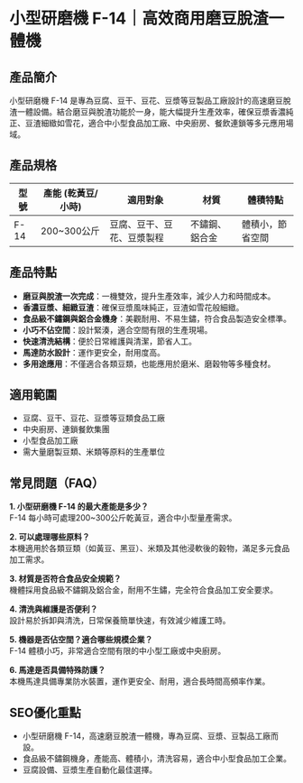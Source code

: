 # 小型研磨機 F-14｜高效商用磨豆脫渣一體機

## 產品簡介
小型研磨機 F-14 是專為豆腐、豆干、豆花、豆漿等豆製品工廠設計的高速磨豆脫渣一體設備。結合磨豆與脫渣功能於一身，能大幅提升生產效率，確保豆漿香濃純正、豆渣細緻如雪花，適合中小型食品加工廠、中央廚房、餐飲連鎖等多元應用場域。

## 產品規格

| 型號 | 產能 (乾黃豆/小時) | 適用對象 | 材質             | 體積特點 | 
|------|-------------------|----------|------------------|----------|
| F-14 | 200~300公斤       | 豆腐、豆干、豆花、豆漿製程 | 不鏽鋼、鋁合金 | 體積小，節省空間 |

## 產品特點
- **磨豆與脫渣一次完成**：一機雙效，提升生產效率，減少人力和時間成本。
- **香濃豆漿、細緻豆渣**：確保豆漿風味純正，豆渣如雪花般細緻。
- **食品級不鏽鋼與鋁合金機身**：美觀耐用、不易生鏽，符合食品製造安全標準。
- **小巧不佔空間**：設計緊湊，適合空間有限的生產現場。
- **快速清洗結構**：便於日常維護與清潔，節省人工。
- **馬達防水設計**：運作更安全，耐用度高。
- **多用途應用**：不僅適合各類豆類，也能應用於磨米、磨穀物等多種食材。

## 適用範圍
- 豆腐、豆干、豆花、豆漿等豆類食品工廠
- 中央廚房、連鎖餐飲集團
- 小型食品加工廠
- 需大量磨製豆類、米類等原料的生產單位

## 常見問題（FAQ）

**1. 小型研磨機 F-14 的最大產能是多少？**  
F-14 每小時可處理200~300公斤乾黃豆，適合中小型量產需求。

**2. 可以處理哪些原料？**  
本機適用於各類豆類（如黃豆、黑豆）、米類及其他浸軟後的穀物，滿足多元食品加工需求。

**3. 材質是否符合食品安全規範？**  
機體採用食品級不鏽鋼及鋁合金，耐用不生鏽，完全符合食品加工安全要求。

**4. 清洗與維護是否便利？**  
設計易於拆卸與清洗，日常保養簡單快速，有效減少維護工時。

**5. 機器是否佔空間？適合哪些規模企業？**  
F-14 體積小巧，非常適合空間有限的中小型工廠或中央廚房。

**6. 馬達是否具備特殊防護？**  
本機馬達具備專業防水裝置，運作更安全、耐用，適合長時間高頻率作業。

## SEO優化重點
- 小型研磨機 F-14，高速磨豆脫渣一體機，專為豆腐、豆漿、豆製品工廠而設。
- 食品級不鏽鋼機身，產能高、體積小，清洗容易，適合中小型食品加工企業。
- 豆腐設備、豆漿生產自動化最佳選擇。